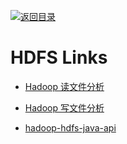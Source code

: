 [![返回目录](https://parg.co/UGo)](https://github.com/wxyyxc1992/Awesome-Links) 
 
 
# HDFS Links

* [Hadoop 读文件分析](http://shiyanjun.cn/archives/962.html)

* [Hadoop 写文件分析](http://shiyanjun.cn/archives/942.html)

- [hadoop-hdfs-java-api](https://tutorials.techmytalk.com/2014/08/16/hadoop-hdfs-java-api/)

